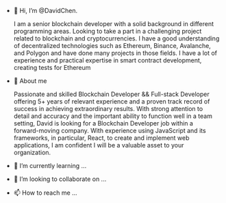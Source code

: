 - 👋 Hi, I’m @DavidChen.

    I am a senior blockchain developer with a solid background in different programming areas. Looking to take a part in a challenging project related to blockchain and   cryptocurrencies. I have a good understanding of decentralized technologies such as Ethereum, Binance, Avalanche, and Polygon and have done many projects in those fields. I have a lot of experience and practical expertise in smart contract development, creating tests for Ethereum
- 👀 About me

   Passionate and skilled Blockchain Developer && Full-stack Developer offering 5+ years of relevant experience and a proven track record of success in achieving extraordinary results. With strong attention to detail and accuracy and the important ability to function well in a team setting, David is looking for a Blockchain Developer job within a forward-moving company.
With experience using JavaScript and its frameworks, in particular, React, to create and implement web applications, I am confident I will be a valuable asset to your organization.

- 🌱 I’m currently learning ...
- 💞️ I’m looking to collaborate on ...
- 📫 How to reach me ...

<!---
STAR-DEV95/STAR-DEV95 is a ✨ special ✨ repository because its `README.md` (this file) appears on your GitHub profile.
You can click the Preview link to take a look at your changes.
--->
